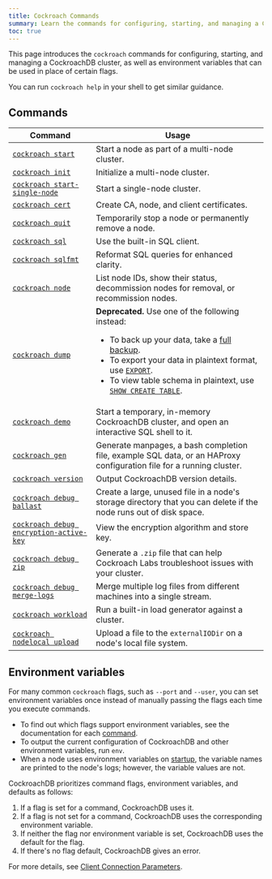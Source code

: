 ```yaml
---
title: Cockroach Commands
summary: Learn the commands for configuring, starting, and managing a CockroachDB cluster.
toc: true
---
```


This page introduces the `cockroach` commands for configuring, starting, and managing a CockroachDB cluster, as well as environment variables that can be used in place of certain flags.

You can run `cockroach help` in your shell to get similar guidance.


## Commands

Command | Usage
--------|----
[`cockroach start`](cockroach-start.html) | Start a node as part of a multi-node cluster.
[`cockroach init`](cockroach-init.html) | Initialize a multi-node cluster.
[`cockroach start-single-node`](cockroach-start-single-node.html) | Start a single-node cluster.
[`cockroach cert`](cockroach-cert.html) | Create CA, node, and client certificates.
[`cockroach quit`](cockroach-quit.html) | Temporarily stop a node or permanently remove a node.
[`cockroach sql`](cockroach-sql.html) | Use the built-in SQL client.
[`cockroach sqlfmt`](cockroach-sqlfmt.html) | Reformat SQL queries for enhanced clarity.
[`cockroach node`](cockroach-node.html) | List node IDs, show their status, decommission nodes for removal, or recommission nodes.
[`cockroach dump`](cockroach-dump.html) | **Deprecated.** Use one of the following instead:<ul><li>To back up your data, take a [full backup](take-full-and-incremental-backups.html).</li><li>To export your data in plaintext format, use [`EXPORT`](export.html).</li><li>To view table schema in plaintext, use [`SHOW CREATE TABLE`](show-create.html).</li></ul>
[`cockroach demo`](cockroach-demo.html) | Start a temporary, in-memory CockroachDB cluster, and open an interactive SQL shell to it.
[`cockroach gen`](cockroach-gen.html) | Generate manpages, a bash completion file, example SQL data, or an HAProxy configuration file for a running cluster.
[`cockroach version`](cockroach-version.html) | Output CockroachDB version details.
[`cockroach debug ballast`](cockroach-debug-ballast.html) | Create a large, unused file in a node's storage directory that you can delete if the node runs out of disk space.
[`cockroach debug encryption-active-key`](cockroach-debug-encryption-active-key.html) | View the encryption algorithm and store key.
[`cockroach debug zip`](cockroach-debug-zip.html) | Generate a `.zip` file that can help Cockroach Labs troubleshoot issues with your cluster.
[`cockroach debug merge-logs`](cockroach-debug-merge-logs.html) | Merge multiple log files from different machines into a single stream.
[`cockroach workload`](cockroach-workload.html) | Run a built-in load generator against a cluster.
[`cockroach nodelocal upload`](cockroach-nodelocal-upload.html) |  Upload a file to the `externalIODir` on a node's local file system.

## Environment variables

For many common `cockroach` flags, such as `--port` and `--user`, you can set environment variables once instead of manually passing the flags each time you execute commands.

- To find out which flags support environment variables, see the documentation for each [command](#commands).
- To output the current configuration of CockroachDB and other environment variables, run `env`.
- When a node uses environment variables on [startup](cockroach-start.html), the variable names are printed to the node's logs; however, the variable values are not.

CockroachDB prioritizes command flags, environment variables, and defaults as follows:

1. If a flag is set for a command, CockroachDB uses it.
2. If a flag is not set for a command, CockroachDB uses the corresponding environment variable.
3. If neither the flag nor environment variable is set, CockroachDB uses the default for the flag.
4. If there's no flag default, CockroachDB gives an error.

For more details, see [Client Connection Parameters](connection-parameters.html).

